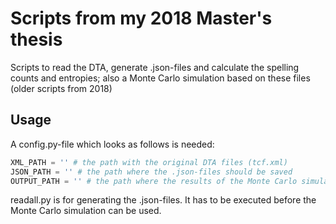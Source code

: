 # Scripts from my 2018 Master's thesis

Scripts to read the DTA, generate .json-files and calculate the spelling counts and entropies; also a Monte Carlo simulation based on these files (older scripts from 2018)

## Usage

A config.py-file which looks as follows is needed:

```python
XML_PATH = '' # the path with the original DTA files (tcf.xml)
JSON_PATH = '' # the path where the .json-files should be saved
OUTPUT_PATH = '' # the path where the results of the Monte Carlo simulation should be saved
```

readall.py is for generating the .json-files. It has to be executed before the Monte Carlo simulation can be used.
